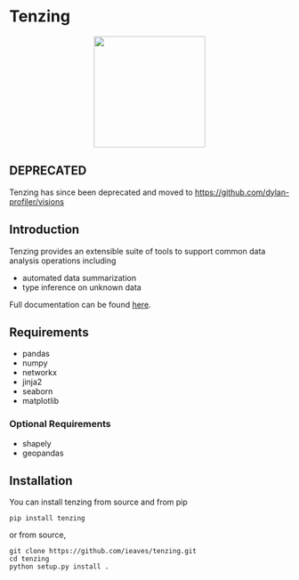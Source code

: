 # Tenzing

<p align="center">
<img src="https://akm-img-a-in.tosshub.com/indiatoday/images/story/201505/tenzing_650_051115023506.jpg" width="200"/>
</p>

## DEPRECATED

Tenzing has since been deprecated and moved to https://github.com/dylan-profiler/visions

## Introduction
Tenzing provides an extensible suite of tools to support common data analysis operations including

* automated data summarization
* type inference on unknown data

Full documentation can be found [here](https://tenzing.readthedocs.io/en/latest/).

## Requirements

* pandas
* numpy
* networkx
* jinja2
* seaborn
* matplotlib

### Optional Requirements

* shapely
* geopandas

## Installation

You can install tenzing from source and from pip

```
pip install tenzing
```

or from source,

```
git clone https://github.com/ieaves/tenzing.git
cd tenzing
python setup.py install .
```
